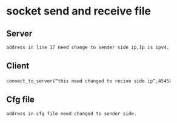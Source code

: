 # socket send and receive file
## Server
``` barsh
address in line 17 need change to sender side ip,Ip is ipv4.
```
## Client
``` barsh
connect_to_server(“this need changed to recive side ip”,4545）
```
## Cfg file
``` barsh
address in cfg file need changed to sender side.
```
